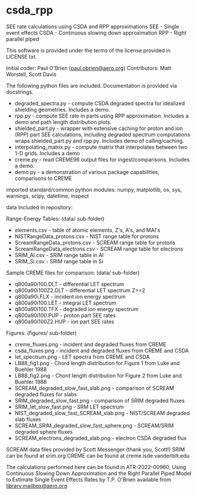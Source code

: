 # csda_rpp
SEE rate calculations using CSDA and RPP approximations
SEE - Single event effects
CSDA - Continuous slowing down approximation
RPP - Right parallel piped

This software is provided under the terms of the license provided in LICENSE.txt.

Initial coder: Paul O'Brien (paul.obrien@aero.org)
Contributors: Matt Worstell, Scott Davis

The following python files are included. Documentation is provided via docstrings. 
- degraded_spectra.py - compute CSDA degraded spectra for idealized shielding 
    geometries. Includes a demo.
- rpp.py - compute SEE rate in parts using RPP approximation. Includes a demo
    and path length distribution plots.
- shielded_part.py - wrapper with extensive caching for proton and ion (RPP) 
    part SEE calculations, including degraded spectrum computations
    wraps shielded_part.py and rpp.py. Includes demo of calling/caching.
- interpolating_matrix.py - compute matrix that interpolates between two 1-D 
    grids. Includes a demo
- creme.py - read CREME96 output files for ingest/comparisons. Includes a demo.
- demo.py - a demonstration of various package capabilities, comparisons to CREME

imported standard/common python modules:
numpy, matplotlib, os, sys, warnings, scipy, datetime, inspect

data included in repository:

Range-Energy Tables: (data/ sub-folder)
- elements.csv - table of atomic elements, Z's, A's, and MAI's
- NISTRangeData_protons.csv - NIST range table for protons
- ScreamRangeData_protons.csv - SCREAM range table for protons
- ScreamRangeData_electrons.csv  - SCREAM range table for electrons
- SRIM_Al.csv - SRIM range table in Al
- SRIM_Si.csv - SRIM range table in Si

Sample CREME files for comparison: (data/ sub-folder)
- q800a90i100.DLT - differential LET spectrum
- q800a90i100Z2.DLT - differential LET spectrum Z>=2
- q800a90i.FLX - incident ion energy spectrum
- q800a90i100.LET - integral LET spectrum
- q800a90i100.TFX - degraded ion energy spectrum
- q800a90i100.PUP - proton part SEE rates
- q800a90i100Z2.HUP - ion part SEE rates

Figures: (figures/ sub-folder)
- creme_fluxes.png - incident and degraded fluxes from CREME
- csda_fluxes.png - incident and degraded fluxes from CREME and CSDA
- let_spectrum.png - LET spectra from CREME and CSDA
- LB88_fig1.png - Chord length distribution for Figure 1 from Luke and Buehler 1988
- LB88_fig2.png - Chord length distribution for Figure 2 from Luke and Buehler 1988
- SCREAM_degraded_slow_fast_slab.png - comparison of SCREAM degraded fluxes for slabs
- SRIM_degraded_slow_fast.png - comparison of SRIM degraded fluxes
- SRIM_let_slow_fast.png - SRM LET spectrum
- NIST_degraded_slow_fast_SCREAM_slab.png - NIST/SCREAM degraded slab fluxes
- SCREAM_SRIM_degraded_slow_fast_sphere.png - SCREAM/SRIM degraded sphere fluxes
- SCREAM_electrons_degraded_slab.png - electron CSDA degraded flux

SCREAM data files provided by Scott Messenger (thank you, Scott!)
SRIM can be found at srim.org
CREME can be found at creme.isde.vanderbilt.edu

The calculations performed here can be found in ATR-2022-00960, 
Using Continuous Slowing Down Approximation and the Right Parallel 
Piped Model to Estimate Single Event Effects Rates by T.P. O'Brien
available from library.mailbox@aero.org
